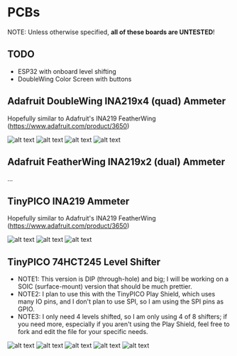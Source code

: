 # PCBs

NOTE: Unless otherwise specified, **all of these boards are UNTESTED**!

## TODO
* ESP32 with onboard level shifting
* DoubleWing Color Screen with buttons

## Adafruit DoubleWing INA219x4 (quad) Ammeter
Hopefully similar to Adafruit's INA219 FeatherWing (https://www.adafruit.com/product/3650)

![alt text](./Adafruit/INA219x4_DoubleWing_top.png "INA291x4 Top")
![alt text](./Adafruit/INA219x4_DoubleWing_bottom.png "INA291x4 Bottom")
![alt text](./Adafruit/INA219x4_DoubleWing_top2.png "INA291x4 Top")
![alt text](./Adafruit/INA219x4_DoubleWing_bottom2.png "INA291x4 Bottom")

## Adafruit FeatherWing INA219x2 (dual) Ammeter
...

## TinyPICO INA219 Ammeter
Hopefully similar to Adafruit's INA219 FeatherWing (https://www.adafruit.com/product/3650)

![alt text](./TinyPICO/Shield_INA219.png "INA291 v1")
![alt text](./TinyPICO/Shield_INA219_top.png "INA291 v1 Top")
![alt text](./TinyPICO/Shield_INA219_bottom.png "INA291 v1 Bottom")

## TinyPICO 74HCT245 Level Shifter
* NOTE1: This version is DIP (through-hole) and big; I will be working on a SOIC (surface-mount) version that should be much prettier.
* NOTE2: I plan to use this with the TinyPICO Play Shield, which uses many IO pins, and I don't plan to use SPI, so I am using the SPI pins as GPIO.
* NOTE3: I only need 4 levels shifted, so I am only using 4 of 8 shifters; if you need more, especially if you aren't using the Play Shield, feel free to fork and edit the file for your specific needs.

![alt text](./TinyPICO/Shield_LevelShifter_DIP_3D.png "74HCT245 Level Shifter 3D")
![alt text](./TinyPICO/Shield_LevelShifter_DIP_top.png "74HCT245 Level Shifter Top")
![alt text](./TinyPICO/Shield_LevelShifter_DIP_bottom.png "74HCT245 Level Shifter Bottom")
![alt text](./TinyPICO/Shield_LevelShifter_DIP_top2.png "74HCT245 Level Shifter Top")
![alt text](./TinyPICO/Shield_LevelShifter_DIP_bottom2.png "74HCT245 Level Shifter Bottom")
